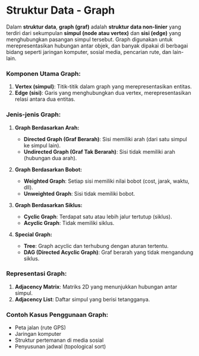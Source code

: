 # Struktur Data - Graph

Dalam **struktur data**, **graph (graf)** adalah **struktur data non-linier** yang terdiri dari sekumpulan **simpul (node atau vertex)** dan **sisi (edge)** yang menghubungkan pasangan simpul tersebut. Graph digunakan untuk merepresentasikan hubungan antar objek, dan banyak dipakai di berbagai bidang seperti jaringan komputer, sosial media, pencarian rute, dan lain-lain.

### Komponen Utama Graph:

1. **Vertex (simpul)**: Titik-titik dalam graph yang merepresentasikan entitas.
2. **Edge (sisi)**: Garis yang menghubungkan dua vertex, merepresentasikan relasi antara dua entitas.


### Jenis-jenis Graph:

1. **Graph Berdasarkan Arah:**

   * **Directed Graph (Graf Berarah)**: Sisi memiliki arah (dari satu simpul ke simpul lain).
   * **Undirected Graph (Graf Tak Berarah)**: Sisi tidak memiliki arah (hubungan dua arah).

2. **Graph Berdasarkan Bobot:**

   * **Weighted Graph**: Setiap sisi memiliki nilai bobot (cost, jarak, waktu, dll).
   * **Unweighted Graph**: Sisi tidak memiliki bobot.

3. **Graph Berdasarkan Siklus:**

   * **Cyclic Graph**: Terdapat satu atau lebih jalur tertutup (siklus).
   * **Acyclic Graph**: Tidak memiliki siklus.

4. **Special Graph:**

   * **Tree**: Graph acyclic dan terhubung dengan aturan tertentu.
   * **DAG (Directed Acyclic Graph)**: Graf berarah yang tidak mengandung siklus.


### Representasi Graph:

1. **Adjacency Matrix**: Matriks 2D yang menunjukkan hubungan antar simpul.
2. **Adjacency List**: Daftar simpul yang berisi tetangganya.


### Contoh Kasus Penggunaan Graph:

* Peta jalan (rute GPS)
* Jaringan komputer
* Struktur pertemanan di media sosial
* Penyusunan jadwal (topological sort)
